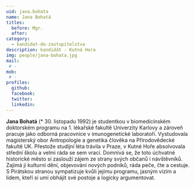 ```yaml
---
uid: jana.bohata
name: Jana Bohatá
titles:
  before: Mgr.
  after: 
category:
  - kandidat-do-zastupitelstva
description: kandidát - Kutná Hora
img: people/jana-bohata.jpg
mail:
 # - 
mob:
 # -
profiles:
  github:
  facebook: 
  twitter:
  linkedin:
---
```


**Jana Bohatá** (* 30. listopadu 1992) je studentkou v biomedicínském doktorském programu na 1. lékařské fakultě Univerzity Karlovy a zároveň pracuje jako odborná pracovnice v imunogenetické laboratoři. Vystudovala magisterský obor Antropologie a genetika člověka na Přírodovědecké fakultě UK. Přestože studijní léta trávila v Praze, v Kutné Hoře absolvovala střední školu a velmi ráda se sem vrací. Domnívá se, že toto úchvatné historické město si zaslouží zájem ze strany svých občanů i návštěvníků. Zajímá ji kulturní dění, objevování nových podniků, ráda peče, čte a cestuje. S Pirátskou stranou sympatizuje kvůli jejímu programu, jasným vizím a lidem, kteří si umí obhájit své postoje a logicky argumentovat.

